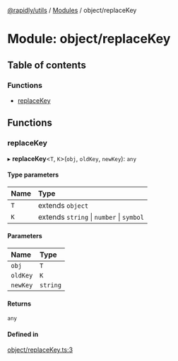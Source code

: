 [@rapidly/utils](../README.md) / [Modules](../modules.md) / object/replaceKey

# Module: object/replaceKey

## Table of contents

### Functions

- [replaceKey](object_replaceKey.md#replacekey)

## Functions

### replaceKey

▸ **replaceKey**<`T`, `K`\>(`obj`, `oldKey`, `newKey`): `any`

#### Type parameters

| Name | Type |
| :------ | :------ |
| `T` | extends `object` |
| `K` | extends `string` \| `number` \| `symbol` |

#### Parameters

| Name | Type |
| :------ | :------ |
| `obj` | `T` |
| `oldKey` | `K` |
| `newKey` | `string` |

#### Returns

`any`

#### Defined in

[object/replaceKey.ts:3](https://github.com/canguser/rapidly-utils/blob/09d1022/main/object/replaceKey.ts#L3)
